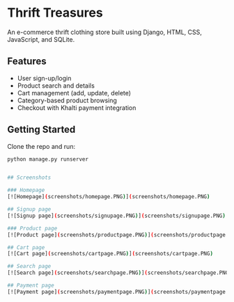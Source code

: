 # Thrift Treasures

An e-commerce thrift clothing store built using Django, HTML, CSS, JavaScript, and SQLite.

## Features
- User sign-up/login
- Product search and details
- Cart management (add, update, delete)
- Category-based product browsing
- Checkout with Khalti payment integration

## Getting Started
Clone the repo and run:
```bash
python manage.py runserver


## Screenshots

### Homepage
[![Homepage](screenshots/homepage.PNG)](screenshots/homepage.PNG)

## Signup page
[![Signup page](screenshots/signupage.PNG)](screenshots/signupage.PNG)

### Product page
[![Product page](screenshots/productpage.PNG)](screenshots/productpage.PNG)

## Cart page
[![Cart page](screenshots/cartpage.PNG)](screenshots/cartpage.PNG)

## Search page
[![Search page](screenshots/searchpage.PNG)](screenshots/searchpage.PNG)

## Payment page
[![Payment page](screenshots/paymentpage.PNG)](screenshots/paymentpage.PNG)

